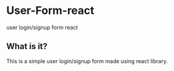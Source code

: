 # User-Form-react
 user login/signup form react

## What is it?
This is a simple user login/signup form made using react library.
